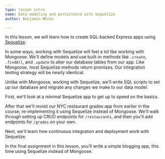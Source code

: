 ```yaml
---
type: lesson intro
name: Data modeling and persistence with Sequelize
author: Benjamin White

---
```


In this lesson, we will learn how to create SQL-backed Express apps using [Sequelize](http://docs.sequelizejs.com/en/v3/).

In some ways, working with Sequelize will feel a lot like working with Mongoose. We'll define models and use built-in methods like `.create`, `.findAll`, and `.update` to alter our database tables from our app. Like Mongoose, most Sequelize methods return promises. Our integration testing strategy will be nearly identical.

Unlike with Mongoose, working with Sequelize, we'll write SQL scripts to set up our database and migrate any changes we make to our data model.

First, we'll look at a minimal Sequelize app to get up to speed on the basics.

After that we'll revisit our NYC restaurant grades app from earlier in the course, re-implementing it using Sequelize instead of Mongoose. We'll walk through setting up CRUD endpoints for `/restaurants`, and then you'll add endpoints for `/grades` on your own.

Next, we'll learn how continuous integration and deployment work with Sequelize.

In the final assignment in this lesson, you'll write a simple blogging app, this time using Sequelize instead of Mongoose.
